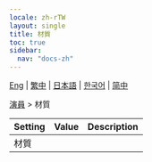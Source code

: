 ```yaml
---
locale: zh-rTW
layout: single
title: 材質
toc: true
sidebar:
  nav: "docs-zh"
---
```

[Eng](/dancexr/menu/2025.4/actor/materials) | [繁中](/tw/dancexr/menu/2025.4/actor/materials) | [日本語](/jp/dancexr/menu/2025.4/actor/materials) | [한국어](/kr/dancexr/menu/2025.4/actor/materials) | [简中](/zh/dancexr/menu/2025.4/actor/materials)

[演員](../menu#演員) > 材質



| Setting | Value | Description |
| :--- | --- | :--- |
| 材質 || 
